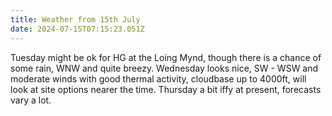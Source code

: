 ```yaml
---
title: Weather from 15th July
date: 2024-07-15T07:15:23.051Z
---
```

Tuesday might be ok for HG at the Loing Mynd, though there is a chance of some rain, WNW and quite breezy. Wednesday looks nice, SW - WSW and moderate winds with good thermal activity, cloudbase up to 4000ft,  will look at site options nearer the time.  Thursday a bit iffy at present, forecasts vary a lot.